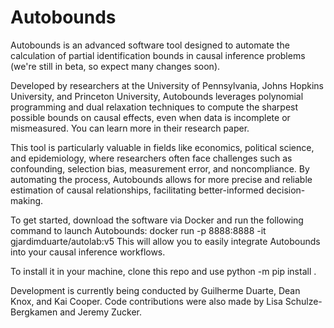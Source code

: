 # Autobounds

Autobounds is an advanced software tool designed to automate the calculation of partial identification bounds in causal inference problems (we're still in beta, so expect many changes soon).

Developed by researchers at the University of Pennsylvania, Johns Hopkins University, and Princeton University, Autobounds leverages polynomial programming and dual relaxation techniques to compute the sharpest possible bounds on causal effects, even when data is incomplete or mismeasured. You can learn more in their research paper.

This tool is particularly valuable in fields like economics, political science, and epidemiology, where researchers often face challenges such as confounding, selection bias, measurement error, and noncompliance. By automating the process, Autobounds allows for more precise and reliable estimation of causal relationships, facilitating better-informed decision-making.

To get started, download the software via Docker and run the following command to launch Autobounds:
docker run -p 8888:8888 -it gjardimduarte/autolab:v5
This will allow you to easily integrate Autobounds into your causal inference workflows.

To install it in your machine, clone this repo and use python -m pip install .

Development is currently being conducted by Guilherme Duarte, Dean Knox, and Kai Cooper. Code contributions were also made by Lisa Schulze-Bergkamen and Jeremy Zucker.
